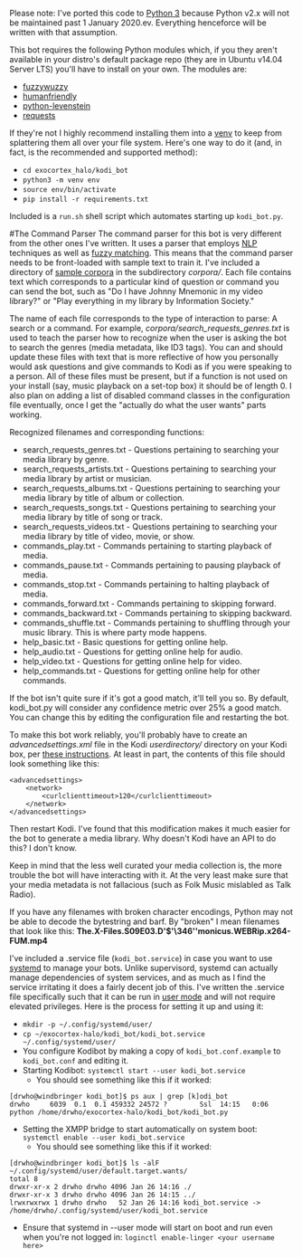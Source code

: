 Please note: I've ported this code to [Python 3](https://pythonclock.org) because Python v2.x will not be maintained past 1 January 2020.ev.  Everything henceforce will be written with that assumption.

This bot requires the following Python modules which, if you they aren't available in your distro's default package repo (they are in Ubuntu v14.04 Server LTS) you'll have to install on your own.  The modules are:

* [fuzzywuzzy](https://github.com/seatgeek/fuzzywuzzy)
* [humanfriendly](https://github.com/xolox/python-humanfriendly)
* [python-levenstein](https://github.com/ztane/python-Levenshtein)
* [requests](http://docs.python-requests.org/en/master/)

If they're not I highly recommend installing them into a [venv](https://docs.python.org/3/tutorial/venv.html) to keep from splattering them all over your file system.  Here's one way to do it (and, in fact, is the recommended and supported method):

* `cd exocortex_halo/kodi_bot`
* `python3 -m venv env`
* `source env/bin/activate`
* `pip install -r requirements.txt`

Included is a `run.sh` shell script which automates starting up `kodi_bot.py`.

#The Command Parser
The command parser for this bot is very different from the other ones I've written.  It uses a parser that employs [NLP](https://en.wikipedia.org/wiki/Natural_language_processing) techniques as well as [fuzzy matching](https://en.wikipedia.org/wiki/Fuzzy_matching_(computer-assisted_translation)).  This means that the command parser needs to be front-loaded with sample text to train it.  I've included a directory of [sample corpora](https://en.wikipedia.org/wiki/Text_corpus) in the subdirectory *corpora/*.  Each file contains text which corresponds to a particular kind of question or command you can send the bot, such as "Do I have Johnny Mnemonic in my video library?" or "Play everything in my library by Information Society."

The name of each file corresponds to the type of interaction to parse: A search or a command.  For example, *corpora/search_requests_genres.txt* is used to teach the parser how to recognize when the user is asking the bot to search the genres (media metadata, like ID3 tags).  You can and should update these files with text that is more reflective of how you personally would ask questions and give commands to Kodi as if you were speaking to a person.  All of these files must be present, but if a function is not used on your install (say, music playback on a set-top box) it should be of length 0.  I also plan on adding a list of disabled command classes in the configuration file eventually, once I get the "actually do what the user wants" parts working.

Recognized filenames and corresponding functions:

* search_requests_genres.txt - Questions pertaining to searching your media library by genre.
* search_requests_artists.txt - Questions pertaining to searching your media library by artist or musician.
* search_requests_albums.txt - Questions pertaining to searching your media library by title of album or collection.
* search_requests_songs.txt - Questions pertaining to searching your media library by title of song or track.
* search_requests_videos.txt - Questions pertaining to searching your media library by title of video, movie, or show.
* commands_play.txt - Commands pertaining to starting playback of media.
* commands_pause.txt - Commands pertaining to pausing playback of media.
* commands_stop.txt - Commands pertaining to halting playback of media.
* commands_forward.txt - Commands pertaining to skipping forward.
* commands_backward.txt - Commands pertaining to skipping backward.
* commands_shuffle.txt - Commands pertaining to shuffling through your music library.  This is where party mode happens.
* help_basic.txt - Basic questions for getting online help.
* help_audio.txt - Questions for getting online help for audio.
* help_video.txt - Questions for getting online help for video.
* help_commands.txt - Questions for getting online help for other commands.

If the bot isn't quite sure if it's got a good match, it'll tell you so.  By default, kodi_bot.py will consider any confidence metric over 25% a good match.  You can change this by editing the configuration file and restarting the bot.

To make this bot work reliably, you'll probably have to create an *advancedsettings.xml* file in the Kodi *userdirectory/* directory on your Kodi box, per [these instructions](https://kodi.wiki/view/Advancedsettings.xml).  At least in part, the contents of this file should look something like this:

```
<advancedsettings>
    <network>
        <curlclienttimeout>120</curlclienttimeout>
    </network>
</advancedsettings>
```

Then restart Kodi.  I've found that this modification makes it much easier for the bot to generate a media library.  Why doesn't Kodi have an API to do this?  I don't know.

Keep in mind that the less well curated your media collection is, the more trouble the bot will have interacting with it.  At the very least make sure that your media metadata is not fallacious (such as Folk Music mislabled as Talk Radio).

If you have any filenames with broken character encodings, Python may not be able to decode the bytestring and barf.  By "broken" I mean filenames that look like this: **The.X-Files.S09E03.D'$'\346''monicus.WEBRip.x264-FUM.mp4**

I've included a .service file (`kodi_bot.service`) in case you want to use [systemd](https://www.freedesktop.org/wiki/Software/systemd/) to manage your bots.  Unlike supervisord, systemd can actually manage dependencies of system services, and as much as I find the service irritating it does a fairly decent job of this.  I've written the .service file specifically such that it can be run in [user mode](https://wiki.archlinux.org/index.php/Systemd/User) and will not require elevated privileges.  Here is the process for setting it up and using it:

* `mkdir -p ~/.config/systemd/user/`
* `cp ~/exocortex-halo/kodi_bot/kodi_bot.service ~/.config/systemd/user/`
* You configure Kodibot by making a copy of `kodi_bot.conf.example` to `kodi_bot.conf` and editing it.
* Starting Kodibot: `systemctl start --user kodi_bot.service`
  * You should see something like this if it worked:
```
[drwho@windbringer kodi_bot]$ ps aux | grep [k]odi_bot
drwho     6039  0.1  0.1 459332 24572 ?        Ssl  14:15   0:06 python /home/drwho/exocortex-halo/kodi_bot/kodi_bot.py
```
* Setting the XMPP bridge to start automatically on system boot: `systemctl enable --user kodi_bot.service`
  * You should see something like this if it worked:

```
[drwho@windbringer kodi_bot]$ ls -alF ~/.config/systemd/user/default.target.wants/
total 8
drwxr-xr-x 2 drwho drwho 4096 Jan 26 14:16 ./
drwxr-xr-x 3 drwho drwho 4096 Jan 26 14:15 ../
lrwxrwxrwx 1 drwho drwho   52 Jan 26 14:16 kodi_bot.service -> /home/drwho/.config/systemd/user/kodi_bot.service
```
* Ensure that systemd in --user mode will start on boot and run even when you're not logged in: `loginctl enable-linger <your username here>`
